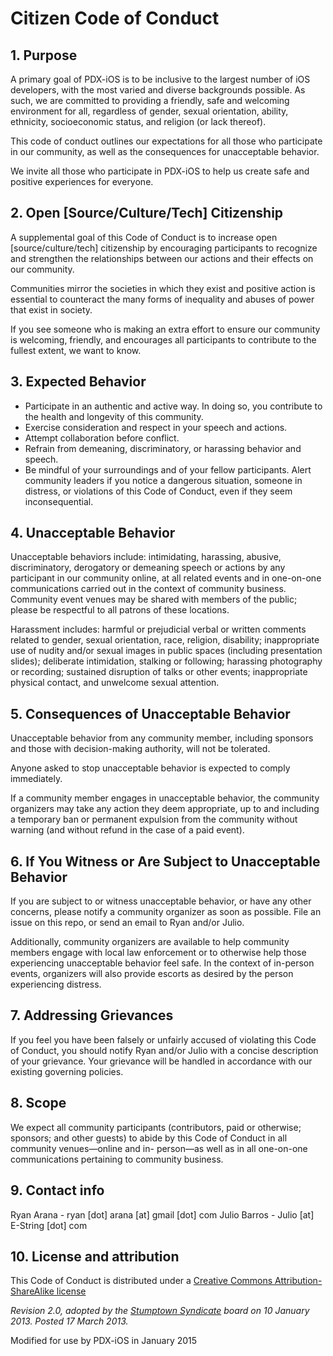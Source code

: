 # Citizen Code of Conduct

## 1. Purpose

A primary goal of PDX-iOS is to be inclusive to
the largest number of iOS developers, with the most varied
and diverse backgrounds possible. As such, we are committed
to providing a friendly, safe and welcoming environment for
all, regardless of gender, sexual orientation, ability,
ethnicity, socioeconomic status, and religion (or lack
thereof).

This code of conduct outlines our expectations for all
those who participate in our community, as well as the
consequences for unacceptable behavior.

We invite all those who participate in PDX-iOS to
help us create safe and positive experiences for everyone.

## 2.‎ ‏Open [Source/Culture/Tech] Citizenship

A supplemental goal of this Code of Conduct is to
increase open [source/culture/tech] citizenship by encouraging
participants to recognize and strengthen the relationships
between our actions and their effects on our community.

Communities mirror the societies in which they exist and positive action is essential to counteract the many forms of inequality and abuses of power that exist in society.

If you see someone who is making an extra effort to
ensure our community is welcoming, friendly, and encourages
all participants to contribute to the fullest extent, we
want to know.

## 3.‎ ‏Expected Behavior

  * Participate in an authentic and active way. In doing so, you contribute to the health and longevity of this community.
  * Exercise consideration and respect in your speech and actions.
  * Attempt collaboration before conflict.
  * Refrain from demeaning, discriminatory, or harassing behavior and speech.
  * Be mindful of your surroundings and of your fellow participants. Alert community leaders if you notice a dangerous situation, someone in distress, or violations of this Code of Conduct, even if they seem inconsequential.

## 4.‎ ‏Unacceptable Behavior

Unacceptable behaviors include: intimidating, harassing, abusive,
discriminatory, derogatory or demeaning speech or actions by
any participant in our community online, at all related
events and in one-on-one communications carried out in the
context of community business. Community event venues may be
shared with members of the public; please be respectful to
all patrons of these locations.

Harassment includes: harmful or prejudicial verbal or written
comments related to gender, sexual orientation, race,
religion, disability; inappropriate use of nudity and/or
sexual images in public spaces (including presentation
slides); deliberate intimidation, stalking or following;
harassing photography or recording; sustained disruption of
talks or other events; inappropriate physical contact, and
unwelcome sexual attention.

## 5.‎ ‏Consequences of Unacceptable Behavior

Unacceptable behavior from any community member, including
sponsors and those with decision-making authority, will not
be tolerated.

Anyone asked to stop unacceptable behavior is expected to
comply immediately.

If a community member engages in unacceptable behavior, the
community organizers may take any action they deem
appropriate, up to and including a temporary ban or
permanent expulsion from the community without warning (and
without refund in the case of a paid event).

## 6.‎ ‏If You Witness or Are Subject to Unacceptable Behavior

If you are subject to or witness unacceptable behavior, or
have any other concerns, please notify a community organizer
as soon as possible. File an issue on this repo, or send an email to
Ryan and/or Julio.

Additionally, community organizers are available to help
community members engage with local law enforcement or to
otherwise help those experiencing unacceptable behavior feel
safe. In the context of in-person events, organizers will
also provide escorts as desired by the person experiencing
distress.

## 7.‎ ‏Addressing Grievances

If you feel you have been falsely or unfairly accused of
violating this Code of Conduct, you should notify
Ryan and/or Julio with a concise description of your grievance.
Your grievance will be handled in accordance with our
existing governing policies.

## 8.‎ ‏Scope

We expect all community participants (contributors, paid or
otherwise; sponsors; and other guests) to abide by this
Code of Conduct in all community venues—online and in-
person—as well as in all one-on-one communications pertaining
to community business.

## 9.‎ ‏Contact info

Ryan Arana - ryan [dot] arana [at] gmail [dot] com
Julio Barros - Julio [at] E-String [dot] com

## 10.‎ ‏License and attribution

This Code of Conduct is distributed under a [Creative
Commons Attribution-ShareAlike license](http://creativecommons.org/licenses/by-sa/3.0/)

_Revision 2.0, adopted by the [Stumptown
Syndicate](http://stumptownsyndicate.org) board on 10 January 2013. Posted 17 March 2013._

Modified for use by PDX-iOS in January 2015
